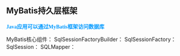 ## MyBatis持久层框架

<font color=#0099ff face="楷体">**Java应用可以通过MyBatis框架访问数据库**</font>

MyBatis核心组件：
SqlSessionFactoryBuilder：
SqlSessionFactory：
SqlSession：
SQLMapper：

<!--stackedit_data:
eyJoaXN0b3J5IjpbLTE0ODE3ODA5ODMsMTM5MTI3NDI4MV19
-->